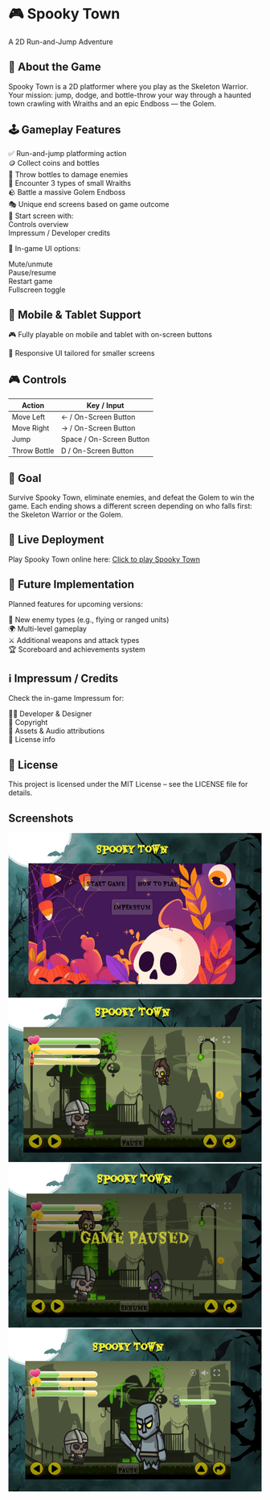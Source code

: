 # 🎮 Spooky Town
A 2D Run-and-Jump Adventure

## 🧟 About the Game
Spooky Town is a 2D platformer where you play as the Skeleton Warrior. Your mission: jump, dodge, and bottle-throw your way through a haunted town crawling with Wraiths and an epic Endboss — the Golem.

## 🕹️ Gameplay Features

✅ Run-and-jump platforming action  
🪙 Collect coins and bottles  
🧴 Throw bottles to damage enemies  
👻 Encounter 3 types of small Wraiths  
🪨 Battle a massive Golem Endboss  
🎭 Unique end screens based on game outcome  
📜 Start screen with:  
Controls overview  
Impressum / Developer credits  

🧩 In-game UI options:

Mute/unmute  
Pause/resume  
Restart game  
Fullscreen toggle  

## 📱 Mobile & Tablet Support
🎮 Fully playable on mobile and tablet with on-screen buttons

📲 Responsive UI tailored for smaller screens

## 🎮 Controls

| Action       | Key / Input              |
| ------------ | --------------------     |
| Move Left    | ← / On-Screen Button     |
| Move Right   | → / On-Screen Button     |
| Jump         | Space / On-Screen Button |
| Throw Bottle | D / On-Screen Button     |

## 🏁 Goal
Survive Spooky Town, eliminate enemies, and defeat the Golem to win the game. Each ending shows a different screen depending on who falls first: the Skeleton Warrior or the Golem.

## 🚀 Live Deployment
Play Spooky Town online here:
[Click to play Spooky Town](https://doratelekesi.github.io/Spooky-Town/)


## 🔮 Future Implementation
Planned features for upcoming versions:

🧟 New enemy types (e.g., flying or ranged units)  
🌍 Multi-level gameplay  
⚔️ Additional weapons and attack types  
🏆 Scoreboard and achievements system  

## ℹ️ Impressum / Credits
Check the in-game Impressum for:

👨‍💻 Developer & Designer  
📄 Copyright  
🎵 Assets & Audio attributions  
📘 License info  


## 📄 License
This project is licensed under the MIT License – see the LICENSE file for details.

## Screenshots

![Start Page](img/Spooky_Town_Startpage.png)  
![Gameplay-1](img/Spooky_Town_Gameplay_1.png)  
![Gameplay-2](img/Spooky_Town_Gamepaused.png)  
![Gameplay-3](img/Spooky_Town_Gameplay_2.png)



